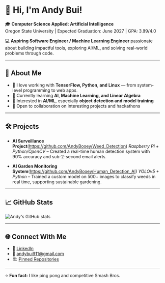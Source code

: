 # 👋 Hi, I'm Andy Bui!

🎓 **Computer Science Applied: Artificial Intelligence**  
Oregon State University | Expected Graduation: June 2027 | GPA: 3.89/4.0  

💻 **Aspiring Software Engineer / Machine Learning Engineer** passionate about building impactful tools, exploring AI/ML, and solving real-world problems through code.

---

## 🚀 About Me

- 🔧 I love working with **TensorFlow, Python, and Linux** — from system-level programming to web apps.  
- 🧠 Currently learning **AI, Machine Learning, and Linear Algebra**  
- 🌱 Interested in **AI/ML**, especially **object detection and model training**  
- 🤝 Open to collaboration on interesting projects and hackathons  

---

## 🛠️ Projects

- **AI Surveillance Project**(https://github.com/AndyBooey/Weed_Detection)
  *Raspberry Pi + Python/OpenCV* – Created a real-time human detection system with 90% accuracy and sub-2-second email alerts.  

- **AI Garden Monitoring System**(https://github.com/AndyBooey/Human_Detection_AI)
  *YOLOv5 + Python* – Trained a custom model on 500+ images to classify weeds in real time, supporting sustainable gardening.  

---

## 📈 GitHub Stats

![Andy's GitHub stats](https://github-readme-stats.vercel.app/api?username=AndyBooey&show_icons=true&theme=default)

---

## 🌐 Connect With Me

- 💼 [LinkedIn](https://www.linkedin.com/in/andybuii/)
- 📧 andybui911@gmail.com
- 🏗️ [Pinned Repositories](https://github.com/AndyBooey?tab=repositories)

---

⭐ **Fun fact:** I like ping pong and competitive Smash Bros.
